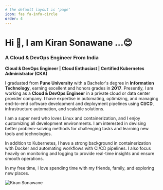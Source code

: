 ```yaml
---
# the default layout is 'page'
icon: fas fa-info-circle
order: 4
---
```



# Hi 👋, I am Kiran Sonawane ...😊  
### **A Cloud & DevOps Engineer From India**

**Cloud & DevOps Engineer | Cloud Enthusiast | Certified Kubernetes Administrator (CKA)**

I graduated from **Pune University** with a Bachelor's degree in **Information Technology**, earning excellent and honors grades in **2017**. Presently, I am working as a **Cloud & DevOps Engineer** in a private cloud or data center provider company. I have expertise in automating, optimizing, and managing end-to-end software development and deployment pipelines using **CI/CD**, infrastructure automation, and scalable solutions.

I am a super nerd who loves Linux and containerization, and I enjoy customizing all development environments. I am interested in devising better problem-solving methods for challenging tasks and learning new tools and technologies.

In addition to Kubernetes, I have a strong background in containerization with Docker and automating workflows with CI/CD pipelines. I also focus heavily on monitoring and logging to provide real-time insights and ensure smooth operations.

In my free time, I love spending time with my friends, family, and exploring new places.

![Kiran Sonawane](/kiranps135/kiranps135.github.io/assets/img/personal/my-image.png)
